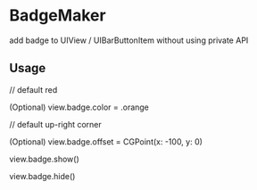 # BadgeMaker

add badge to UIView / UIBarButtonItem without using private API

## Usage
// default red

(Optional) view.badge.color = .orange

// default up-right corner

(Optional) view.badge.offset = CGPoint(x: -100, y: 0)

view.badge.show()

view.badge.hide()
